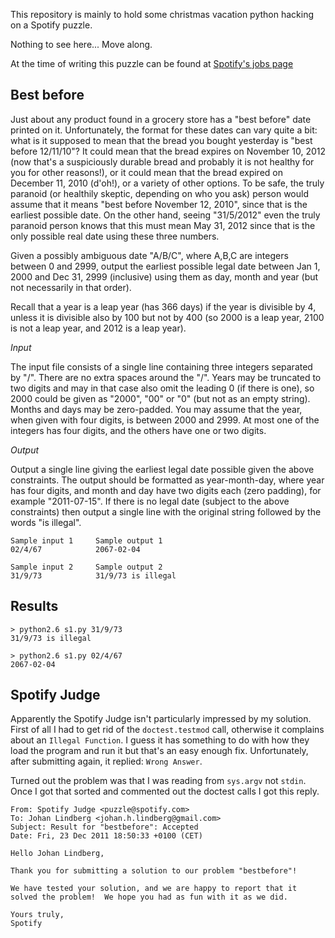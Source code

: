 This repository is mainly to hold some christmas vacation python hacking
on a Spotify puzzle.

Nothing to see here... Move along.

At the time of writing this puzzle can be found at [Spotify's jobs page](http://www.spotify.com/se/jobs/tech/best-before/)

Best before
-----------

Just about any product found in a grocery store has a "best before" date printed on it. Unfortunately, the format for these dates can vary quite a bit: what is it supposed to mean that the bread you bought yesterday is "best before 12/11/10"? It could mean that the bread expires on November 10, 2012 (now that's a suspiciously durable bread and probably it is not healthy for you for other reasons!), or it could mean that the bread expired on December 11, 2010 (d'oh!), or a variety of other options. To be safe, the truly paranoid (or healthily skeptic, depending on who you ask) person would assume that it means "best before November 12, 2010", since that is the earliest possible date. On the other hand, seeing "31/5/2012" even the truly paranoid person knows that this must mean May 31, 2012 since that is the only possible real date using these three numbers.

Given a possibly ambiguous date "A/B/C", where A,B,C are integers between 0 and 2999, output the earliest possible legal date between Jan 1, 2000 and Dec 31, 2999 (inclusive) using them as day, month and year (but not necessarily in that order).

Recall that a year is a leap year (has 366 days) if the year is divisible by 4, unless it is divisible also by 100 but not by 400 (so 2000 is a leap year, 2100 is not a leap year, and 2012 is a leap year).

*Input*

The input file consists of a single line containing three integers separated by "/". There are no extra spaces around the "/". Years may be truncated to two digits and may in that case also omit the leading 0 (if there is one), so 2000 could be given as "2000", "00" or "0" (but not as an empty string). Months and days may be zero-padded. You may assume that the year, when given with four digits, is between 2000 and 2999. At most one of the integers has four digits, and the others have one or two digits.

*Output*

Output a single line giving the earliest legal date possible given the above constraints. The output should be formatted as year-month-day, where year has four digits, and month and day have two digits each (zero padding), for example "2011-07-15". If there is no legal date (subject to the above constraints) then output a single line with the original string followed by the words "is illegal".

    Sample input 1     Sample output 1
    02/4/67            2067-02-04
    
    Sample input 2     Sample output 2
    31/9/73            31/9/73 is illegal

Results
-------

    > python2.6 s1.py 31/9/73
    31/9/73 is illegal

    > python2.6 s1.py 02/4/67
    2067-02-04

Spotify Judge
-------------

Apparently the Spotify Judge isn't particularly impressed by my solution. First of all I had to get rid of the `doctest.testmod` call, otherwise it complains about an `Illegal Function`. I guess it has something to do with how they load the program and run it but that's an easy enough fix. Unfortunately, after submitting again, it replied: `Wrong Answer`.

Turned out the problem was that I was reading from `sys.argv` not `stdin`. Once I got that sorted and commented out the doctest calls I got this reply.

    From: Spotify Judge <puzzle@spotify.com>
    To: Johan Lindberg <johan.h.lindberg@gmail.com>
    Subject: Result for "bestbefore": Accepted
    Date: Fri, 23 Dec 2011 18:50:33 +0100 (CET)

    Hello Johan Lindberg,

    Thank you for submitting a solution to our problem "bestbefore"!

    We have tested your solution, and we are happy to report that it
    solved the problem!  We hope you had as fun with it as we did.

    Yours truly,
    Spotify
